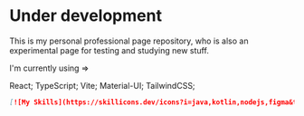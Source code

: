 # Under development

This is my personal professional page repository, who is also an experimental page for testing and studying new stuff.

I'm currently using => 

React; 
TypeScript; 
Vite; 
Material-UI; 
TailwindCSS;

```md
[![My Skills](https://skillicons.dev/icons?i=java,kotlin,nodejs,figma&theme=light)](https://skillicons.dev)
```